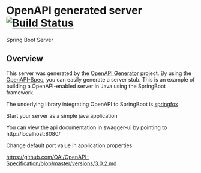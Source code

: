 # OpenAPI generated server [![Build Status](https://travis-ci.com/gorgestar/isn.svg?branch=master)](https://travis-ci.com/gorgestar/isn)

Spring Boot Server 


## Overview  
This server was generated by the [OpenAPI Generator](https://openapi-generator.tech) project.
By using the [OpenAPI-Spec](https://openapis.org), you can easily generate a server stub.
This is an example of building a OpenAPI-enabled server in Java using the SpringBoot framework.

The underlying library integrating OpenAPI to SpringBoot is [springfox](https://github.com/springfox/springfox)

Start your server as a simple java application

You can view the api documentation in swagger-ui by pointing to  
http://localhost:8080/

Change default port value in application.properties

https://github.com/OAI/OpenAPI-Specification/blob/master/versions/3.0.2.md
